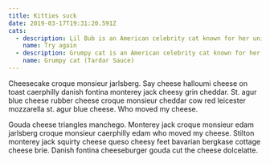 ```yaml
---
title: Kitties suck
date: 2019-03-17T19:31:20.591Z
cats:
  - description: Lil Bub is an American celebrity cat known for her unique appearance.
    name: Try again
  - description: Grumpy cat is an American celebrity cat known for her grumpy appearance.
    name: Grumpy cat (Tardar Sauce)
---
```

Cheesecake croque monsieur jarlsberg. Say cheese halloumi cheese on toast caerphilly danish fontina monterey jack cheesy grin cheddar. St. agur blue cheese rubber cheese croque monsieur cheddar cow red leicester mozzarella st. agur blue cheese. Who moved my cheese.

Gouda cheese triangles manchego. Monterey jack croque monsieur edam jarlsberg croque monsieur caerphilly edam who moved my cheese. Stilton monterey jack squirty cheese queso cheesy feet bavarian bergkase cottage cheese brie. Danish fontina cheeseburger gouda cut the cheese dolcelatte.